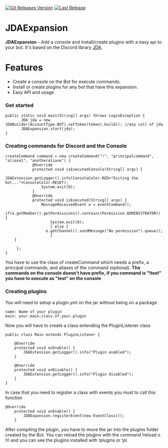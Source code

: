 [![Git Releases Version](https://img.shields.io/github/release/Keffisor/JDAExpansion.svg)](https://github.com/Keffisor/JDAExpansion/releases)
[![Last Release](https://img.shields.io/github/release-date/Keffisor/JDAExpansion.svg?logo=JDAExpansion)](https://github.com/Keffisor/JDAExpansion/releases)

# JDAExpansion
**JDAExpansion** - Add a console and install/create plugins with a easy api to your bot. It's based on the Discord library [JDA](https://github.com/DV8FromTheWorld/JDA).

# Features
- Create a console on the Bot for execute commands.
- Install or create plugins for any bot that have this expansion.
- Easy API and usage.


### Get started
```
public static void main(String[] args) throws LoginException {
       JDA jda = new JDABuilder(AccountType.BOT).setToken(token).build(); //any call of jda
   	   JDAExpansion.start(jda);  
}
```


### Creating commands for Discord and the Console
```
createCommand command = new createCommand("!", "principalcommand", "aliase1", "anotheraliase") {
			@Override
			protected void isExecutedConsole(String[] args) {
			        JDAExtension.getLogger().info(ConsoleColor.RED+"Exiting the bot..."+ConsoleColor.RESET);
				System.exit(0);
			}
			@Override
			protected void isExecuted(String[] args) {
				MessageReceivedEvent e = eventCommand();
				if(e.getMember().getPermissions().contains(Permission.ADMINISTRATOR)) {
					System.exit(0);
					} else {
				  e.getChannel().sendMessage("No permission").queue();  
					}
	}
	
     }; 
}
```
You have to use the class of createCommand which needs a prefix, a principal commands, and aliases of the command (optional).
**The commands on the console doesn't have prefix, if you command is "!test" you have to execute as "test" on the console**


### Creating plugins 
You will need to setup a plugin.yml on the jar without being on a package
```
name: Name of your plugin
main: your.main.class.of.your.plugin
```
Now you will have to create a class extending the PluginListener class
```
public class Main extends PluginListener {

	@Override
	protected void onEnable() {
		JDAExtension.getLogger().info("Plugin enabled");
	}
	
	@Override
	protected void onDisable() {
		JDAExtension.getLogger().info("Plugin disabled");
	}
}
```
In case that you need to register a class with events you must to call this function
```
@Override
	protected void onEnable() {
		JDAExpansion.registerEvent(new EventClass());
	}
```
After compiling the plugin, you have to move the jar into the plugins folder created by the Bot. You can reload the plugins with the command !reload o !rl and you can see the plugins installed with !plugins or !pl.

